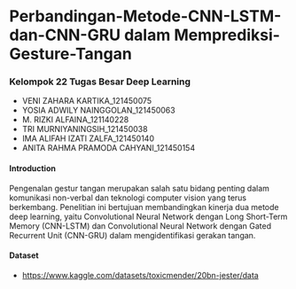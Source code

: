 # Perbandingan-Metode-CNN-LSTM-dan-CNN-GRU dalam Memprediksi-Gesture-Tangan

### Kelompok 22 Tugas Besar Deep Learning
- VENI ZAHARA KARTIKA_121450075
- YOSIA ADWILY NAINGGOLAN_121450063
- M. RIZKI ALFAINA_121140228
- TRI MURNIYANINGSIH_121450038
- IMA ALIFAH IZATI ZALFA_121450140
- ANITA RAHMA PRAMODA CAHYANI_121450154
  
#### Introduction
Pengenalan gestur tangan merupakan salah satu bidang penting dalam komunikasi non-verbal dan teknologi computer vision yang terus berkembang. Penelitian ini bertujuan membandingkan kinerja dua metode deep learning, yaitu Convolutional Neural Network dengan Long Short-Term Memory (CNN-LSTM) dan Convolutional Neural Network dengan Gated Recurrent Unit (CNN-GRU) dalam mengidentifikasi gerakan tangan.

#### Dataset
- https://www.kaggle.com/datasets/toxicmender/20bn-jester/data
